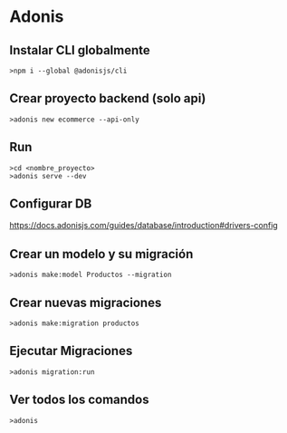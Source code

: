 # Adonis 
## Instalar CLI globalmente
```
>npm i --global @adonisjs/cli
```
## Crear proyecto backend (solo api)
```
>adonis new ecommerce --api-only
```
## Run
```
>cd <nombre_proyecto>
>adonis serve --dev
```
## Configurar DB
https://docs.adonisjs.com/guides/database/introduction#drivers-config

## Crear un modelo y su migración
```
>adonis make:model Productos --migration
```

## Crear nuevas migraciones
```
>adonis make:migration productos
```
## Ejecutar Migraciones
```
>adonis migration:run
```

## Ver todos los comandos
```
>adonis 
```